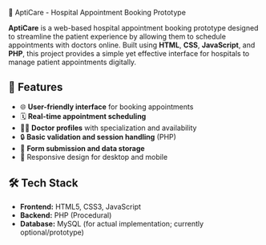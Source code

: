 🏥 AptiCare - Hospital Appointment Booking Prototype

**AptiCare** is a web-based hospital appointment booking prototype designed to streamline the patient experience by allowing them to schedule appointments with doctors online. Built using **HTML**, **CSS**, **JavaScript**, and **PHP**, this project provides a simple yet effective interface for hospitals to manage patient appointments digitally.

## 🚀 Features

- 🌐 **User-friendly interface** for booking appointments
- 🗓️ **Real-time appointment scheduling**
- 👨‍⚕️ **Doctor profiles** with specialization and availability
- 🔒 **Basic validation and session handling** (PHP)
- 📄 **Form submission and data storage**
- 🎨 Responsive design for desktop and mobile

## 🛠️ Tech Stack

- **Frontend:** HTML5, CSS3, JavaScript
- **Backend:** PHP (Procedural)
- **Database:** MySQL (for actual implementation; currently optional/prototype)


